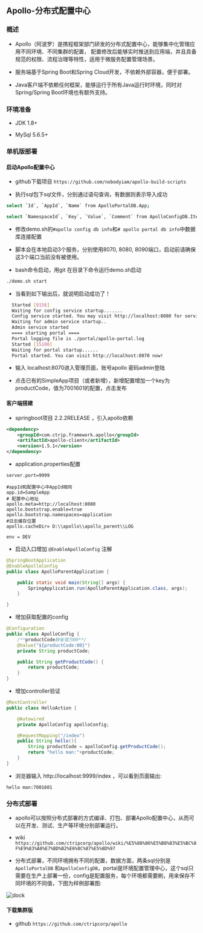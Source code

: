 ## Apollo-分布式配置中心


### 概述
+ Apollo（阿波罗）是携程框架部门研发的分布式配置中心，能够集中化管理应用不同环境、不同集群的配置，
配置修改后能够实时推送到应用端，并且具备规范的权限、流程治理等特性，适用于微服务配置管理场景。

+ 服务端基于Spring Boot和Spring Cloud开发，不依赖外部容器，便于部署。

+ Java客户端不依赖任何框架，能够运行于所有Java运行时环境，同时对Spring/Spring Boot环境也有额外支持。

### 环境准备
+ JDK 1.8+

+ MySql 5.6.5+

### 单机版部署

#### 启动Apollo配置中心

+ github下载项目 `https://github.com/nobodyiam/apollo-build-scripts`


+ 执行sql包下sql文件，分别通过语句查询，有数据则表示导入成功
````sh
select `Id`, `AppId`, `Name` from ApolloPortalDB.App;
````

````sh
select `NamespaceId`, `Key`, `Value`, `Comment` from ApolloConfigDB.Item;
````

+ 修改demo.sh的`#apollo config db info`和`# apollo portal db info`中数据库连接配置

+ 脚本会在本地启动3个服务，分别使用8070, 8080, 8090端口，启动前请确保这3个端口当前没有被使用。

+ bash命令启动，用git 在目录下命令运行demo.sh启动
````sh
./demo.sh start
````
  - 当看到如下输出后，就说明启动成功了！

  ````sh
    Started [9156]
    Waiting for config service startup.......
    Config service started. You may visit http://localhost:8080 for service status now!
    Waiting for admin service startup..
    Admin service started
    ==== starting portal ====
    Portal logging file is ./portal/apollo-portal.log
    Started [15100]
    Waiting for portal startup......
    Portal started. You can visit http://localhost:8070 now!
  ````

+ 输入 localhost:8070进入管理页面，账号apollo 密码admin登陆

+ 点击已有的SimpleApp项目（或者新增），新增配置增加一个key为productCode，值为7001601的配置，点击发布

#### 客户端搭建
+ springboot项目 2.2.2RELEASE ，引入apollo依赖
````xml
<dependency>
    <groupId>com.ctrip.framework.apollo</groupId>
    <artifactId>apollo-client</artifactId>
    <version>1.5.1</version>
</dependency>
````

+ application.properties配置
````properties
server.port=9999

#appId和配置中心中AppId相同
app.id=SampleApp
# 配置中心地址
apollo.meta=http://localhost:8080
apollo.bootstrap.enable=true
apollo.bootstrap.namespaces=application
#日志缓存位置
apollo.cacheDir= D:\\apollo\\apollo_parent\\LOG

env = DEV

````

+ 启动入口增加 `@EnableApolloConfig` 注解
````java
@SpringBootApplication
@EnableApolloConfig
public class ApolloParentApplication {

    public static void main(String[] args) {
        SpringApplication.run(ApolloParentApplication.class, args);
    }

}
````

+ 增加获取配置的config
````java
@Configuration
public class ApolloConfig {
    /**productCode缺省值为00**/
    @Value("${productCode:00}")
    private String productCode;

    public String getProductCode() {
        return productCode;
    }
}
````

+ 增加controller验证
````java
@RestController
public class HelloAction {

    @Autowired
    private ApolloConfig apolloConfig;

    @RequestMapping("/index")
    public String hello(){
        String productCode = apolloConfig.getProductCode();
        return "hello man:"+productCode;
    }
}
````

+ 浏览器输入 http://localhost:9999/index ，可以看到页面输出:
````
hello man:7001601
````

### 分布式部署

+ apollo可以按照分布式部署的方式编译、打包、部署Apollo配置中心，从而可以在开发、测试、生产等环境分别部署运行。

+ wiki `https://github.com/ctripcorp/apollo/wiki/%E5%88%86%E5%B8%83%E5%BC%8F%E9%83%A8%E7%BD%B2%E6%8C%87%E5%8D%97`

+ 分布式部署，不同环境拥有不同的配置，数据方面，两条sql分别是`ApolloPortalDB` 和`ApolloConfigDB`，portal是环境配置管理中心，这个sql只需要在生产上部署一份，config是配置服务，每个环境都需要刷，用来保存不同环境的不同值，下图为样例部署图:
<img :src="$withBase('/apollo/1.png')" alt="dock">

#### 下载集群版
+ github `https://github.com/ctripcorp/apollo`